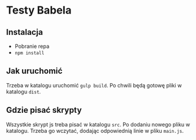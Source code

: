 # Testy Babela

## Instalacja

*  Pobranie repa
*  `npm install`

## Jak uruchomić

Trzeba w katalogu uruchomić `gulp build`. Po chwili będą gotowę pliki w katalogu `dist`.

## Gdzie pisać skrypty

Wszystkie skrypt js treba pisać w katalogu `src`. Po dodaniu nowego pliku w katalogu. Trzeba go wczytać, dodając odpowiednią linie w pliku `main.js`.
